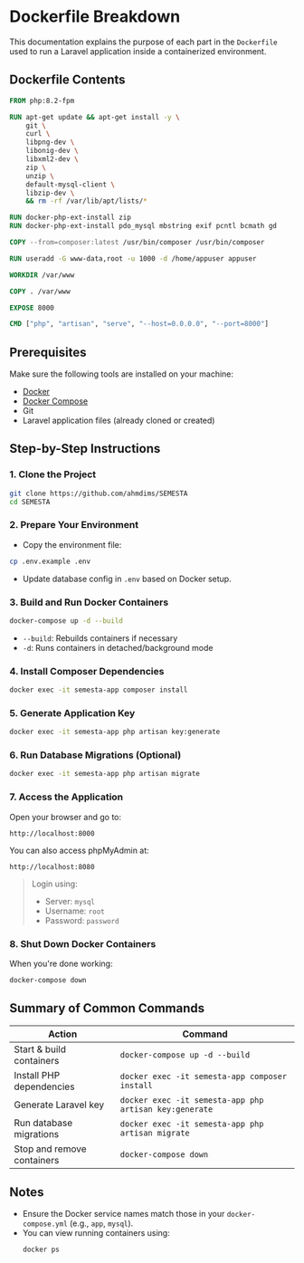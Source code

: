 # Dockerfile Breakdown

This documentation explains the purpose of each part in the `Dockerfile` used to run a Laravel application inside a containerized environment.

## Dockerfile Contents

```Dockerfile
FROM php:8.2-fpm

RUN apt-get update && apt-get install -y \
    git \
    curl \
    libpng-dev \
    libonig-dev \
    libxml2-dev \
    zip \
    unzip \
    default-mysql-client \
    libzip-dev \
    && rm -rf /var/lib/apt/lists/*

RUN docker-php-ext-install zip
RUN docker-php-ext-install pdo_mysql mbstring exif pcntl bcmath gd

COPY --from=composer:latest /usr/bin/composer /usr/bin/composer

RUN useradd -G www-data,root -u 1000 -d /home/appuser appuser

WORKDIR /var/www

COPY . /var/www

EXPOSE 8000

CMD ["php", "artisan", "serve", "--host=0.0.0.0", "--port=8000"]
```

## Prerequisites

Make sure the following tools are installed on your machine:

-   [Docker](https://www.docker.com/products/docker-desktop)
-   [Docker Compose](https://docs.docker.com/compose/)
-   Git
-   Laravel application files (already cloned or created)

## Step-by-Step Instructions

### 1. Clone the Project

```bash
git clone https://github.com/ahmdims/SEMESTA
cd SEMESTA
```

### 2. Prepare Your Environment

-   Copy the environment file:

```bash
cp .env.example .env
```

-   Update database config in `.env` based on Docker setup.

### 3. Build and Run Docker Containers

```bash
docker-compose up -d --build
```

-   `--build`: Rebuilds containers if necessary
-   `-d`: Runs containers in detached/background mode

### 4. Install Composer Dependencies

```bash
docker exec -it semesta-app composer install
```

### 5. Generate Application Key

```bash
docker exec -it semesta-app php artisan key:generate
```

### 6. Run Database Migrations (Optional)

```bash
docker exec -it semesta-app php artisan migrate
```

### 7. Access the Application

Open your browser and go to:

```
http://localhost:8000
```

You can also access phpMyAdmin at:

```
http://localhost:8080
```

> Login using:
>
> -   Server: `mysql`
> -   Username: `root`
> -   Password: `password`

### 8. Shut Down Docker Containers

When you're done working:

```bash
docker-compose down
```

## Summary of Common Commands

| Action                     | Command                                               |
| -------------------------- | ----------------------------------------------------- |
| Start & build containers   | `docker-compose up -d --build`                        |
| Install PHP dependencies   | `docker exec -it semesta-app composer install`         |
| Generate Laravel key       | `docker exec -it semesta-app php artisan key:generate` |
| Run database migrations    | `docker exec -it semesta-app php artisan migrate`      |
| Stop and remove containers | `docker-compose down`                                 |

## Notes

-   Ensure the Docker service names match those in your `docker-compose.yml` (e.g., `app`, `mysql`).
-   You can view running containers using:
    ```bash
    docker ps
    ```
